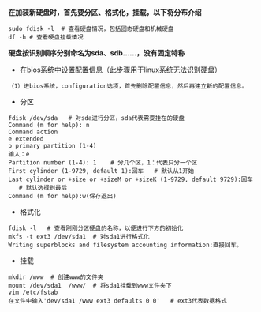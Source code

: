
**在加装新硬盘时，首先要分区、格式化，挂载，以下将分布介绍**
```
sudo fdisk -l  # 查看硬盘情况，包括固态硬盘和机械硬盘
df -h # 查看硬盘挂载情况
```

**硬盘按识别顺序分别命名为sda、sdb......，没有固定特称**

- 在bios系统中设置配置信息（此步骤用于linux系统无法识别硬盘）

```
（1）进bios系统，configuration选项，首先删除配置信息，然后再建立新的配置信息。

```
- 分区

```
fdisk /dev/sda   # 对sda进行分区，sda代表需要挂在的硬盘
Command (m for help): n
Command action
e extended
p primary partition (1-4)
输入：e
Partition number (1-4): 1    # 分几个区，1：代表只分一个区
First cylinder (1-9729, default 1):回车   # 默认从1开始
Last cylinder or +size or +sizeM or +sizeK (1-9729, default 9729):回车    # 默认选择到最后
Command (m for help):w(保存退出)
```

- 格式化

```
fdisk -l   # 查看刚刚分区硬盘的名称，以便进行下方的初始化
mkfs -t ext3 /dev/sda1  # 对sda1进行格式化
Writing superblocks and filesystem accounting information:直接回车。
```

- 挂载

```
mkdir /www  # 创建www的文件夹
mount /dev/sda1  /www/  # 将sda1挂载到www文件夹下
vim /etc/fstab 
在文件中输入'dev/sda1 /www ext3 defaults 0 0'   # ext3代表数据格式
```

